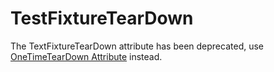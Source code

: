 # TestFixtureTearDown


The TextFixtureTearDown attribute has been deprecated, use [OneTimeTearDown Attribute](OneTimeTearDown.md) instead.
